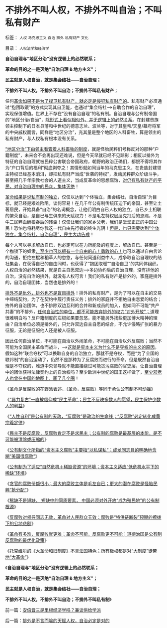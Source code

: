 # 不排外不叫人权，不排外不叫自治；不叫私有财产

标签： `人权` `马克思主义` `自治` `排外` `私有财产` `文化` 

目录： `人权法学和经济学`

**自治自理与“地区分治”没有逻辑上的必然联系；**

**革命的目的之一是灭绝“自治自理 & 地方主义”；**

**民主就是人权自治，就是集会结社——自治自理；**

**不排外不叫人权，不排外不叫自治；不排外不叫私有财产**；

任何[革命如果不是为了捍卫私有财产，就必定是侵犯私有财产的](../../../2013/1/19/法西斯革命反极权！民粹恐怖，因为毫无逻辑的滑稽.md)。私有财产必须通过“抱团取暖”的方式实现其自卫能，也通过“集会结社——>自助合作的自治自理”，实现保值增值。世界上不存在“没有自治自理”的私有制。自治自理与公有制帝国的“地区分治/自治”，[除形式上看似相似外，并无逻辑上的必然关系](../../../2013/1/9/独立与革命的区别，“言论自由”和“政治不正确（信仰）的自由”.md)。在封建贵族领主控制下的日本县藩和中世纪的德意志兰、波兰等，对于其皇帝/天皇/幕府将军的中央威权而言，同样是“地区分治”，充其量是整个地区的人科畜牲，算是领主的私有财产，与人权私有根本没有关系。

[“地区分治”下由领主看管着人科畜牲的制度](../../../2010/11/7/分封割据不是分治;罗马帝国在“救亡”中加速崩溃；.md)，就是怪胎民粹们号称反对的那种“户籍制度”，未来会不会再出现还难说，但是今天早就已经不见踪影；相反以排外为特征的自治自理就被民粹公害联合帝国政府，朝野的政治正确们，都恨不得将其作为“户口背后的福利”彻底剥夺之！其情形就如同当年的马克思主义，在贵族封建领主特权已经基本消洱，却把私有财产当成“世袭的特权”，发动民粹群众阶级斗争，甚至把几千年宗教社会的人道主义，当成反革命的思想腐蚀，[对仍有私有财产的平民，对自治自理中的民众，集体灭绝](../../../2011/10/16/阶级斗争中的大脑急转弯，攻击无权的小平民.md)！

[革命如果是说私有制的独立](../../../2012/10/28/革命与进步无关，革命可能是所有人的坟墓.md)，仅仅以达到“个体独立，集会结社，自治自理”为目标，就已经是艰难险阻，谈何容易！在几千年公有制传统压迫下的帝国，甚至让土著居民，开始具备“自治”的名词概念，让他们明白自已人权的独立，自已乡土相联的繁荣自治，是自已与生俱来的天赋权力！不是毛左特权层层克扣后的恩赐，不是牛二民粹血酬狼吞后的残羹！仅仅让我们的家乡父老，我们是堂堂正正的中国公民！恐怕也将耗尽你我这一代自由先行者的终生光阴！[但是，也只需要达到“个体独立，集会结社，自治自理”，民主大功告成](../../../2011/5/8/北美独立战争英国真的万恶不赦吗？.md)！

每个人可以寻求解放自已，也必定可以在力所能及的程度上，解放自已。甚至是一个枷锁下的奴隶[，至少也可以拥有一个自由的心！勇敢的心！](../../../2010/12/17/为什么中国人“开会”永远没有结果？.md)也可以通过自由言论的沟通，拒绝左棍和稻草人的忽悠，与任何同道利益中人，成争取自治自理权的结社集会，在获得自已的自由同时，也获得了“抱团取暖”“自治自卫”的共同体组织。人权自治的必然结果，就是自主自愿双边——>多边协约后的自治自理，没有排他的自治，没有自治的排外，就没有人权可言！我们的私有财产是排外的，家庭是排外的，自治自理团体，当然也是排外的！

[排外不是仇外，排外也不是盲目排外](../../../2013/1/24/“排外”是褒义词，“不要盲目排外”是利益建议.md)！排外的私有财产，是为了可以在自主的交易中缔结契约，为了在契约中履行责任义务；排外的家庭并不拒绝自由恋爱的结合；拵外的自治团体，也不排除双边互利的合并和新成员的加入，但如同不可能“共产共妻”的不排外，[任何自治性的单位，都不可能放弃排外的权力“对外开放”；](../../../2009/9/1/为什么地方财政社会保障排外是理所当然的.md)道理很难明白吗？反户籍制度的左棍如果要忽悠，能不能另外找些更加博大精神的理由？自治单位必须是排外的，只允许双边自主自愿的结合，不允许侵略扩张的暴力征服，无论是征服他人还是被人征服。

因此任何自治单位，不可能在自治以外闹革命，不可能在自治以外反腐败；当然不可能为全国民主革命而战斗，——>[这就是资本主义为什么不是夺权的主义的原因](../../../2012/12/17/《大革命和旧制度》值得深读,资本主义不是夺权的主义.md)。假如这种“联合夺权”可以换取自身的自治独立，那就不是夺权，而是“为了全国的联邦制”的自治运动了，仍然不是那种为了反腐败而进行的革命。但是既然自治自理是不夺权的，难道中央领导就不能直接绕过可能贪污腐败的官吏层，让自治自理中的团体获得法律契约上的自治权吗？至少欧洲中世纪的国王这样做了，[至少邓老人也曾在中国的地图上，画了几个圈](../../../2012/9/9/在中国的地图上，还需要画很多很多圈儿.md)！

《[革命是反腐败的在野派表述，（革命，反腐败）等同于承认公有制不可动摇](../../../2013/1/26/在中国鼓吹革命，必定错误；毛左与怪胎的数量.md)》

《[“暴力复古”一直被信仰成“民主革命”；民主不反映多数人的愿望，民主保护少数人的利益](../../../2013/1/26/“暴力复古”一直被信仰成“革命进步”！以及民主的真义.md)》

《[“人性自利”是公有制的天敌，“反腐败”是政治的生命线；“反腐败”必定转化成黄宗羲定律](../../../2013/1/27/《国富论》必须在大宪章精神下解读；.md)》

《[民主不是反腐败，反腐败肯定不是求民主；公有制的腐败是最基层的本能，是不可能被清除或压缩的](../../../2013/1/27/未确定默认权益归于个体，无法判定what&nbsp;is腐败.md)》

《[公有制文化所指的“资本主义腐败”主要指“以私谋私”；成龙同志目的明确地含糊“美国很腐败”](../../../2013/1/27/成龙同志指责美国社会“以私谋私”“最腐败”.md)》

《[公有制为了适应“自然危机＋稀缺资源”的环境；资本主义适应“低危机水平下的稀缺”环境](../../../2013/1/27/公有制和资本主义的各自适应的环境及其合理性.md)》

《[贪官的腐败份额很小；最大的腐败主体是毛左自已；更大的潜在腐败是怪胎民粹“抢分配”](../../../2013/1/30/贪官的腐败份额很小，腐败主体不是贪官，潜在的腐败不是官；.md)》

《[稀缺不是短缺， 短缺中的同质要素， 中国必须对外开放“成为殖民地”的公有制根源](../../../2013/1/30/中国近八百年的经济和人口的增长及落后的根源.md)》

《[反腐败对领导同志无效，革命对人民群众无效；腐败是“特供链断裂”预期的撩拨下的公地悲剧](../../../2013/1/30/反腐败对上级无效，革命对群众无效.md)》

《[革命有多难，反腐败就更难；革命不可能，反腐败更不可能；道德治国是公有制反腐败的最优化政策](../../../2013/1/31/革命有多难，反腐败就更难；.md)》

《[托克维尔的《大革命和旧制度》不具法国特色；所有极权都是对“大制度”徒劳地“大革命”](../../../2013/1/31/托克维尔的《大革命和旧制度》不具法国特色；.md)》

《**自治自理与“地区分治”没有逻辑上的必然联系；**

**革命的目的之一是灭绝“自治自理 & 地方主义”；**

**民主就是人权自治，就是集会结社——自治自理；**

**不排外不叫人权，不排外不叫自治；不排外不叫私有制**》

前一篇：[安倍晋三是里根经济学吗？兼谈供给学派](../../../2013/1/31/安倍晋三是里根经济学吗？兼谈供给学派.md)

后一篇：[排外是不言而喻的天赋人权，自治必定是对的](../../../2013/2/1/排外是不言而喻的天赋人权，自治必定是对的.md)